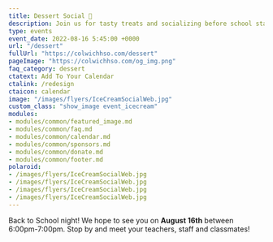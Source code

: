```yaml
---
title: Dessert Social 🍪
description: Join us for tasty treats and socializing before school starts!
type: events
event_date: 2022-08-16 5:45:00 +0000
url: "/dessert"
fullUrl: "https://colwichhso.com/dessert"
pageImage: "https://colwichhso.com/og_img.png"
faq_category: dessert
ctatext: Add To Your Calendar
ctalink: /redesign
ctaicon: calendar
image: "/images/flyers/IceCreamSocialWeb.jpg"
custom_class: "show_image event_icecream"
modules:
- modules/common/featured_image.md
- modules/common/faq.md
- modules/common/calendar.md
- modules/common/sponsors.md
- modules/common/donate.md
- modules/common/footer.md
polaroid: 
- /images/flyers/IceCreamSocialWeb.jpg
- /images/flyers/IceCreamSocialWeb.jpg
- /images/flyers/IceCreamSocialWeb.jpg
- /images/flyers/IceCreamSocialWeb.jpg
---
```

Back to School night! We hope to see you on **August 16th** between 6:00pm-7:00pm. Stop by and meet your teachers, staff and classmates!
